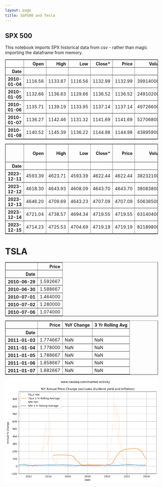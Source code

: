```yaml
---
layout: page
title: S&P500 and Tesla
---
```


## SPX 500

This notebook imports SPX historical data from csv - rather than magic importing the dataframe from memory.




<div>
<style scoped>
    .dataframe tbody tr th:only-of-type {
        vertical-align: middle;
    }

    .dataframe tbody tr th {
        vertical-align: top;
    }

    .dataframe thead th {
        text-align: right;
    }
</style>
<table border="1" class="dataframe">
  <thead>
    <tr style="text-align: right;">
      <th></th>
      <th>Open</th>
      <th>High</th>
      <th>Low</th>
      <th>Close*</th>
      <th>Price</th>
      <th>Volume</th>
    </tr>
    <tr>
      <th>Date</th>
      <th></th>
      <th></th>
      <th></th>
      <th></th>
      <th></th>
      <th></th>
    </tr>
  </thead>
  <tbody>
    <tr>
      <th>2010-01-04</th>
      <td>1116.56</td>
      <td>1133.87</td>
      <td>1116.56</td>
      <td>1132.99</td>
      <td>1132.99</td>
      <td>3991400000</td>
    </tr>
    <tr>
      <th>2010-01-05</th>
      <td>1132.66</td>
      <td>1136.63</td>
      <td>1129.66</td>
      <td>1136.52</td>
      <td>1136.52</td>
      <td>2491020000</td>
    </tr>
    <tr>
      <th>2010-01-06</th>
      <td>1135.71</td>
      <td>1139.19</td>
      <td>1133.95</td>
      <td>1137.14</td>
      <td>1137.14</td>
      <td>4972660000</td>
    </tr>
    <tr>
      <th>2010-01-07</th>
      <td>1136.27</td>
      <td>1142.46</td>
      <td>1131.32</td>
      <td>1141.69</td>
      <td>1141.69</td>
      <td>5270680000</td>
    </tr>
    <tr>
      <th>2010-01-08</th>
      <td>1140.52</td>
      <td>1145.39</td>
      <td>1136.22</td>
      <td>1144.98</td>
      <td>1144.98</td>
      <td>4389590000</td>
    </tr>
  </tbody>
</table>
</div>






<div>
<style scoped>
    .dataframe tbody tr th:only-of-type {
        vertical-align: middle;
    }

    .dataframe tbody tr th {
        vertical-align: top;
    }

    .dataframe thead th {
        text-align: right;
    }
</style>
<table border="1" class="dataframe">
  <thead>
    <tr style="text-align: right;">
      <th></th>
      <th>Open</th>
      <th>High</th>
      <th>Low</th>
      <th>Close*</th>
      <th>Price</th>
      <th>Volume</th>
      <th>YoY Change</th>
      <th>3 Yr Rolling Avg</th>
    </tr>
    <tr>
      <th>Date</th>
      <th></th>
      <th></th>
      <th></th>
      <th></th>
      <th></th>
      <th></th>
      <th></th>
      <th></th>
    </tr>
  </thead>
  <tbody>
    <tr>
      <th>2023-12-11</th>
      <td>4593.39</td>
      <td>4623.71</td>
      <td>4593.39</td>
      <td>4622.44</td>
      <td>4622.44</td>
      <td>3823210000</td>
      <td>16.624911</td>
      <td>11.804009</td>
    </tr>
    <tr>
      <th>2023-12-12</th>
      <td>4618.30</td>
      <td>4643.93</td>
      <td>4608.09</td>
      <td>4643.70</td>
      <td>4643.70</td>
      <td>3808380000</td>
      <td>18.028762</td>
      <td>11.805042</td>
    </tr>
    <tr>
      <th>2023-12-13</th>
      <td>4646.20</td>
      <td>4709.69</td>
      <td>4643.23</td>
      <td>4707.09</td>
      <td>4707.09</td>
      <td>5063650000</td>
      <td>17.955625</td>
      <td>11.806626</td>
    </tr>
    <tr>
      <th>2023-12-14</th>
      <td>4721.04</td>
      <td>4738.57</td>
      <td>4694.34</td>
      <td>4719.55</td>
      <td>4719.55</td>
      <td>6314040000</td>
      <td>17.411964</td>
      <td>11.808998</td>
    </tr>
    <tr>
      <th>2023-12-15</th>
      <td>4714.23</td>
      <td>4725.53</td>
      <td>4704.69</td>
      <td>4719.19</td>
      <td>4719.19</td>
      <td>8218980000</td>
      <td>18.117948</td>
      <td>11.812982</td>
    </tr>
  </tbody>
</table>
</div>



# TSLA




<div>
<style scoped>
    .dataframe tbody tr th:only-of-type {
        vertical-align: middle;
    }

    .dataframe tbody tr th {
        vertical-align: top;
    }

    .dataframe thead th {
        text-align: right;
    }
</style>
<table border="1" class="dataframe">
  <thead>
    <tr style="text-align: right;">
      <th></th>
      <th>Price</th>
    </tr>
    <tr>
      <th>Date</th>
      <th></th>
    </tr>
  </thead>
  <tbody>
    <tr>
      <th>2010-06-29</th>
      <td>1.592667</td>
    </tr>
    <tr>
      <th>2010-06-30</th>
      <td>1.588667</td>
    </tr>
    <tr>
      <th>2010-07-01</th>
      <td>1.464000</td>
    </tr>
    <tr>
      <th>2010-07-02</th>
      <td>1.280000</td>
    </tr>
    <tr>
      <th>2010-07-06</th>
      <td>1.074000</td>
    </tr>
  </tbody>
</table>
</div>






<div>
<style scoped>
    .dataframe tbody tr th:only-of-type {
        vertical-align: middle;
    }

    .dataframe tbody tr th {
        vertical-align: top;
    }

    .dataframe thead th {
        text-align: right;
    }
</style>
<table border="1" class="dataframe">
  <thead>
    <tr style="text-align: right;">
      <th></th>
      <th>Price</th>
      <th>YoY Change</th>
      <th>3 Yr Rolling Avg</th>
    </tr>
    <tr>
      <th>Date</th>
      <th></th>
      <th></th>
      <th></th>
    </tr>
  </thead>
  <tbody>
    <tr>
      <th>2011-01-03</th>
      <td>1.774667</td>
      <td>NaN</td>
      <td>NaN</td>
    </tr>
    <tr>
      <th>2011-01-04</th>
      <td>1.778000</td>
      <td>NaN</td>
      <td>NaN</td>
    </tr>
    <tr>
      <th>2011-01-05</th>
      <td>1.788667</td>
      <td>NaN</td>
      <td>NaN</td>
    </tr>
    <tr>
      <th>2011-01-06</th>
      <td>1.858667</td>
      <td>NaN</td>
      <td>NaN</td>
    </tr>
    <tr>
      <th>2011-01-07</th>
      <td>1.882667</td>
      <td>NaN</td>
      <td>NaN</td>
    </tr>
  </tbody>
</table>
</div>




    
![png](images/spx-and-tsla_10_0.png)
    

